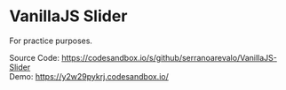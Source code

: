 # VanillaJS Slider

For practice purposes.

Source Code: https://codesandbox.io/s/github/serranoarevalo/VanillaJS-Slider \
Demo: https://y2w29pykrj.codesandbox.io/

